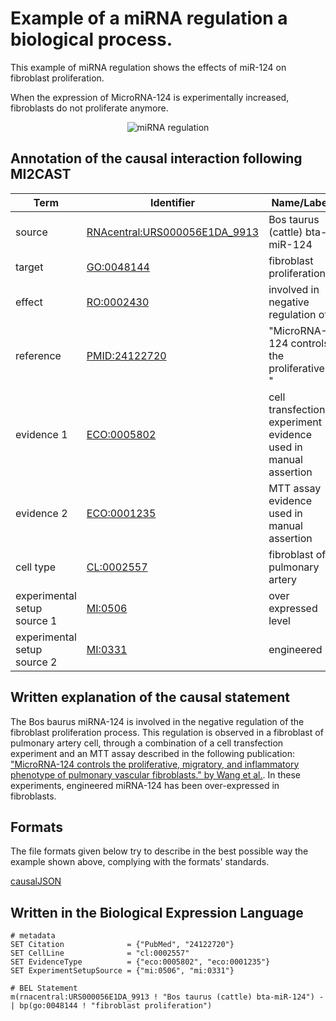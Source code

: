 #  Example of a miRNA regulation a biological process.

This example of miRNA regulation shows the effects of miR-124 on fibroblast proliferation.

When the expression of MicroRNA-124 is experimentally increased, fibroblasts do not proliferate anymore.

<p align="center">
  <img src="https://github.com/vtoure/MI2CAST/blob/master/images/mirna_process.svg" alt="miRNA regulation"/>
</p>


## Annotation of the causal interaction following MI2CAST

| Term | Identifier | Name/Label | Database |
|---|---|---|---|
| source | [RNAcentral:URS000056E1DA_9913](https://rnacentral.org/rna/URS000056E1DA/9913) | Bos taurus (cattle) bta-miR-124 | RNAcentral |
| target | [GO:0048144](http://purl.obolibrary.org/obo/GO_0048144) | fibroblast proliferation | GO:BP |
| effect | [RO:0002430](http://purl.obolibrary.org/obo/RO_0002430) | involved in negative regulation of | RO |
| reference | [PMID:24122720](https://www.ncbi.nlm.nih.gov/pubmed/24122720) | "MicroRNA-124 controls the proliferative... " | Pubmed |
| evidence 1 | [ECO:0005802](http://purl.obolibrary.org/obo/ECO_0005802) | cell transfection experiment evidence used in manual assertion | Evidence and Conclusion Ontology |
| evidence 2 | [ECO:0001235](http://purl.obolibrary.org/obo/ECO_0001235) | MTT assay evidence used in manual assertion | Evidence and Conclusion Ontology |
| cell type | [CL:0002557]( http://purl.obolibrary.org/obo/GO_0005737) | fibroblast of pulmonary artery | CL |
| experimental setup source 1 | [MI:0506](http://purl.obolibrary.org/obo/MI_0506) | over expressed level | PSI-MI |
| experimental setup source 2 | [MI:0331](http://purl.obolibrary.org/obo/MI_0331) | engineered | PSI-MI |


## Written explanation of the causal statement
The Bos baurus miRNA-124 is involved in the negative regulation of the fibroblast proliferation process. This regulation is observed in a fibroblast of pulmonary artery cell, through a combination of a cell transfection experiment and an MTT assay described in the following publication: ["MicroRNA-124 controls the proliferative, migratory, and inflammatory phenotype of pulmonary vascular fibroblasts." by Wang et al.](https://doi.org/10.1161/CIRCRESAHA.114.301633). In these experiments, engineered miRNA-124 has been over-expressed in fibroblasts.

## Formats

The file formats given below try to describe in the best possible way the example shown above, complying with the formats' standards.  

[causalJSON](https://github.com/MI2CAST/MI2CAST/blob/master/examples/files/mirna_process.json)  

## Written in the Biological Expression Language

```bel
# metadata
SET Citation              = {"PubMed", "24122720"}
SET CellLine              = "cl:0002557"
SET EvidenceType          = {"eco:0005802", "eco:0001235"}
SET ExperimentSetupSource = {"mi:0506", "mi:0331"}

# BEL Statement
m(rnacentral:URS000056E1DA_9913 ! "Bos taurus (cattle) bta-miR-124") -| bp(go:0048144 ! "fibroblast proliferation")
```
